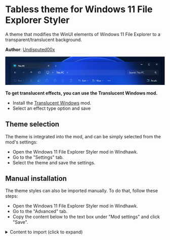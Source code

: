 # Tabless theme for Windows 11 File Explorer Styler

A theme that modifies the WinUI elements of Windows 11 File Explorer to a transparent/translucent background.

**Author**: [Undisputed00x](https://github.com/Undisputed00x)

![Screenshot](screenshot.png)

**To get translucent effects, you can use the Translucent Windows mod.**

- Install the [Translucent Windows](https://windhawk.net/mods/translucent-windows) mod.
- Select an effect type option and save

## Theme selection

The theme is integrated into the mod, and can be simply selected from the mod's
settings:

* Open the Windows 11 File Explorer Styler mod in Windhawk.
* Go to the "Settings" tab.
* Select the theme and save the settings.

## Manual installation

The theme styles can also be imported manually. To do that, follow these steps:

* Open the Windows 11 File Explorer Styler mod in Windhawk.
* Go to the "Advanced" tab.
* Copy the content below to the text box under "Mod settings" and click "Save".

<details>
<summary>Content to import (click to expand)</summary>

```json
{
  "controlStyles[0].target": "Grid#CommandBarControlRootGrid",
  "controlStyles[0].styles[0]": "Background=Transparent",
  "controlStyles[0].styles[1]": "BorderThickness=0,0,0,1",
  "controlStyles[0].styles[2]": "BorderBrush=#40A0A0A0",
  "controlStyles[1].target": "CommandBar#FileExplorerCommandBar",
  "controlStyles[1].styles[0]": "Background=Transparent",
  "controlStyles[2].target": "Grid#NavigationBarControlGrid",
  "controlStyles[2].styles[0]": "Background=Transparent",
  "controlStyles[3].target": "TabViewItem > Grid#LayoutRoot > Canvas > Microsoft.UI.Xaml.Shapes.Path#SelectedBackgroundPath",
  "controlStyles[3].styles[0]": "Fill=#40404040",
  "controlStyles[4].target": "Grid#HomeViewRootGrid",
  "controlStyles[4].styles[0]": "Background=Transparent",
  "controlStyles[5].target": "FileExplorerExtensions.GalleryViewControl#GalleryViewControl > Grid",
  "controlStyles[5].styles[0]": "Background=Transparent",
  "controlStyles[6].target": "Microsoft.UI.Xaml.Controls.Grid#GalleryRootGrid",
  "controlStyles[6].styles[0]": "Background=Transparent",
  "controlStyles[7].target": "ToolTip",
  "controlStyles[7].styles[0]": "Background:=<AcrylicBrush TintColor=\"#121212\" Opacity=\"0.3\"/>",
  "controlStyles[8].target": "Grid#DetailsViewControlRootGrid",
  "controlStyles[8].styles[0]": "Background=Transparent",
  "controlStyles[9].target": "StackPanel#DetailsViewThumbnail > Grid",
  "controlStyles[9].styles[0]": "Background=Transparent",
  "explorerFrameContainerHeight": 0,
  "theme": ""
}
```

